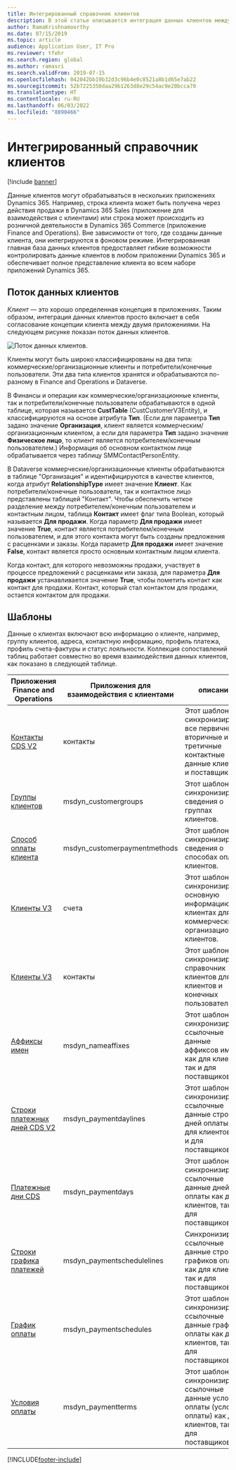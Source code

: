 ```yaml
---
title: Интегрированный справочник клиентов
description: В этой статье описывается интеграция данных клиентов между Finance and Operations и Dataverse.
author: RamaKrishnamoorthy
ms.date: 07/15/2019
ms.topic: article
audience: Application User, IT Pro
ms.reviewer: tfehr
ms.search.region: global
ms.author: ramasri
ms.search.validFrom: 2019-07-15
ms.openlocfilehash: 042042bb19b32d3c96b4e0c8521a8b1d65e7ab22
ms.sourcegitcommit: 52b7225350daa29b1263d8e29c54ac9e20bcca70
ms.translationtype: HT
ms.contentlocale: ru-RU
ms.lasthandoff: 06/03/2022
ms.locfileid: "8890466"
---
```

# <a name="integrated-customer-master"></a>Интегрированный справочник клиентов

[!include [banner](../../includes/banner.md)]



Данные клиентов могут обрабатываться в нескольких приложениях Dynamics 365. Например, строка клиента может быть получена через действия продажи в Dynamics 365 Sales (приложение для взаимодействия с клиентами) или строка может происходить из розничной деятельности в Dynamics 365 Commerce (приложение Finance and Operations). Вне зависимости от того, где созданы данные клиента, они интегрируются в фоновом режиме. Интегрированная главная база данных клиентов предоставляет гибкие возможности контролировать данные клиентов в любом приложении Dynamics 365 и обеспечивает полное представление клиента во всем наборе приложений Dynamics 365.

## <a name="customer-data-flow"></a>Поток данных клиентов

*Клиент* — это хорошо определенная концепция в приложениях. Таким образом, интеграция данных клиентов просто включает в себя согласование концепции клиента между двумя приложениями. На следующем рисунке показан поток данных клиентов.

![Поток данных клиентов.](media/dual-write-customer-data-flow.png)

Клиенты могут быть широко классифицированы на два типа: коммерческие/организационные клиенты и потребители/конечные пользователи. Эти два типа клиентов хранятся и обрабатываются по-разному в Finance and Operations и Dataverse.

В Финансы и операции как коммерческие/организационные клиенты, так и потребители/конечные пользователи обрабатываются в одной таблице, которая называется **CustTable** (CustCustomerV3Entity), и классифицируются на основе атрибута **Тип**. (Если для параметра **Тип** задано значение **Организация**, клиент является коммерческим/организационным клиентом, а если для параметра **Тип** задано значение **Физическое лицо**, то клиент является потребителем/конечным пользователем.) Информация об основном контактном лице обрабатывается через таблицу SMMContactPersonEntity.

В Dataverse коммерческие/организационные клиенты обрабатываются в таблице "Организация" и идентифицируются в качестве клиентов, когда атрибут **RelationshipType** имеет значение **Клиент**. Как потребители/конечные пользователи, так и контактное лицо представлены таблицей "Контакт". Чтобы обеспечить четкое разделение между потребителем/конечным пользователем и контактным лицом, таблица **Контакт** имеет флаг типа Boolean, который называется **Для продажи**. Когда параметр **Для продажи** имеет значение **True**, контакт является потребителем/конечным пользователем, и для этого контакта могут быть созданы предложения с расценками и заказы. Когда параметр **Для продажи** имеет значение **False**, контакт является просто основным контактным лицом клиента.

Когда контакт, для которого невозможны продажи, участвует в процессе предложений с расценками или заказа, для параметра **Для продажи** устанавливается значение **True**, чтобы пометить контакт как контакт для продажи. Контакт, который стал контактом для продажи, остается контактом для продажи.

## <a name="templates"></a>Шаблоны

Данные о клиентах включают всю информацию о клиенте, например, группу клиентов, адреса, контактную информацию, профиль платежа, профиль счета-фактуры и статус лояльности. Коллекция сопоставлений таблиц работает совместно во время взаимодействия данных клиентов, как показано в следующей таблице.

Приложения Finance and Operations | Приложения для взаимодействия с клиентами         | описание
----------------------------|---------------------------------|------------
[Контакты CDS V2](mapping-reference.md#115) | контакты | Этот шаблон синхронизирует все первичные, вторичные и третичные контактные данные клиентов и поставщиков.
[Группы клиентов](mapping-reference.md#126) | msdyn_customergroups | Этот шаблон синхронизирует сведения о группах клиентов.
[Способ оплаты клиента](mapping-reference.md#127) | msdyn_customerpaymentmethods | Этот шаблон синхронизирует сведения о способах оплаты клиентов.
[Клиенты V3](mapping-reference.md#101) | счета | Этот шаблон синхронизирует основную информацию о клиентах для коммерческих и организационных клиентов.
[Клиенты V3](mapping-reference.md#116) | контакты | Этот шаблон синхронизирует справочник клиентов для клиентов и конечных пользователей.
[Аффиксы имен](mapping-reference.md#155) | msdyn_nameaffixes | Этот шаблон синхронизирует ссылочные данные аффиксов имен как для клиентов, так и для поставщиков.
[Строки платежных дней CDS V2](mapping-reference.md#157) | msdyn_paymentdaylines | Этот шаблон синхронизирует ссылочные данные строк дней оплаты как для клиентов, так и для поставщиков.
[Платежные дни CDS](mapping-reference.md#158) | msdyn_paymentdays | Этот шаблон синхронизирует ссылочные данные дней оплаты как для клиентов, так и для поставщиков.
[Строки графика платежей](mapping-reference.md#159) | msdyn_paymentschedulelines | Синхронизирует ссылочные данные строк графиков оплаты как для клиентов, так и для поставщиков.
[График оплаты](mapping-reference.md#160) | msdyn_paymentschedules | Этот шаблон синхронизирует ссылочные данные графиков оплаты как для клиентов, так и для поставщиков.
[Условия оплаты](mapping-reference.md#161) | msdyn_paymentterms | Этот шаблон синхронизирует ссылочные данные условий оплаты (условия оплаты) как для клиентов, так и для поставщиков.

[!INCLUDE[footer-include](../../../../includes/footer-banner.md)]
